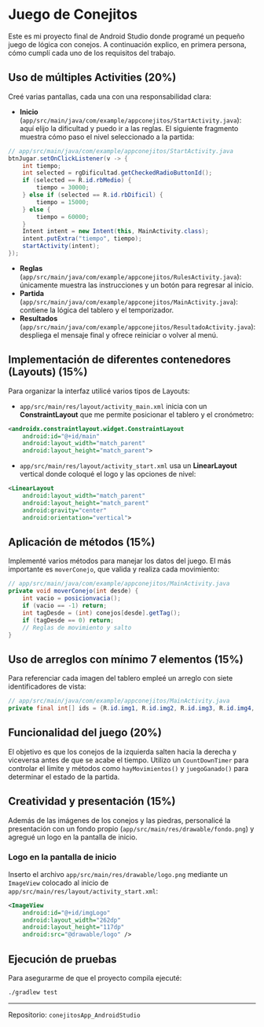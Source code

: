 # Juego de Conejitos

Este es mi proyecto final de Android Studio donde programé un pequeño juego de lógica con conejos. A continuación explico, en primera persona, cómo cumplí cada uno de los requisitos del trabajo.

## Uso de múltiples Activities (20%)
Creé varias pantallas, cada una con una responsabilidad clara:

- **Inicio** (`app/src/main/java/com/example/appconejitos/StartActivity.java`): aquí elijo la dificultad y puedo ir a las reglas. El siguiente fragmento muestra cómo paso el nivel seleccionado a la partida:

```java
// app/src/main/java/com/example/appconejitos/StartActivity.java
btnJugar.setOnClickListener(v -> {
    int tiempo;
    int selected = rgDificultad.getCheckedRadioButtonId();
    if (selected == R.id.rbMedio) {
        tiempo = 30000;
    } else if (selected == R.id.rbDificil) {
        tiempo = 15000;
    } else {
        tiempo = 60000;
    }
    Intent intent = new Intent(this, MainActivity.class);
    intent.putExtra("tiempo", tiempo);
    startActivity(intent);
});
```

- **Reglas** (`app/src/main/java/com/example/appconejitos/RulesActivity.java`): únicamente muestra las instrucciones y un botón para regresar al inicio.
- **Partida** (`app/src/main/java/com/example/appconejitos/MainActivity.java`): contiene la lógica del tablero y el temporizador.
- **Resultados** (`app/src/main/java/com/example/appconejitos/ResultadoActivity.java`): despliega el mensaje final y ofrece reiniciar o volver al menú.

## Implementación de diferentes contenedores (Layouts) (15%)
Para organizar la interfaz utilicé varios tipos de Layouts:

- `app/src/main/res/layout/activity_main.xml` inicia con un **ConstraintLayout** que me permite posicionar el tablero y el cronómetro:

```xml
<androidx.constraintlayout.widget.ConstraintLayout
    android:id="@+id/main"
    android:layout_width="match_parent"
    android:layout_height="match_parent">
```

- `app/src/main/res/layout/activity_start.xml` usa un **LinearLayout** vertical donde coloqué el logo y las opciones de nivel:

```xml
<LinearLayout
    android:layout_width="match_parent"
    android:layout_height="match_parent"
    android:gravity="center"
    android:orientation="vertical">
```

## Aplicación de métodos (15%)
Implementé varios métodos para manejar los datos del juego. El más importante es `moverConejo`, que valida y realiza cada movimiento:

```java
// app/src/main/java/com/example/appconejitos/MainActivity.java
private void moverConejo(int desde) {
    int vacio = posicionvacia();
    if (vacio == -1) return;
    int tagDesde = (int) conejos[desde].getTag();
    if (tagDesde == 0) return;
    // Reglas de movimiento y salto
}
```

## Uso de arreglos con mínimo 7 elementos (15%)
Para referenciar cada imagen del tablero empleé un arreglo con siete identificadores de vista:

```java
// app/src/main/java/com/example/appconejitos/MainActivity.java
private final int[] ids = {R.id.img1, R.id.img2, R.id.img3, R.id.img4, R.id.img5, R.id.img6, R.id.img7};
```

## Funcionalidad del juego (20%)
El objetivo es que los conejos de la izquierda salten hacia la derecha y viceversa antes de que se acabe el tiempo. Utilizo un `CountDownTimer` para controlar el límite y métodos como `hayMovimientos()` y `juegoGanado()` para determinar el estado de la partida.

## Creatividad y presentación (15%)
Además de las imágenes de los conejos y las piedras, personalicé la presentación con un fondo propio (`app/src/main/res/drawable/fondo.png`) y agregué un logo en la pantalla de inicio.

### Logo en la pantalla de inicio
Inserto el archivo `app/src/main/res/drawable/logo.png` mediante un `ImageView` colocado al inicio de `app/src/main/res/layout/activity_start.xml`:

```xml
<ImageView
    android:id="@+id/imgLogo"
    android:layout_width="262dp"
    android:layout_height="117dp"
    android:src="@drawable/logo" />
```

## Ejecución de pruebas
Para asegurarme de que el proyecto compila ejecuté:

```bash
./gradlew test
```

---
Repositorio: `conejitosApp_AndroidStudio`

